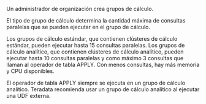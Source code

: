 Un administrador de organización crea grupos de cálculo.

El tipo de grupo de cálculo determina la cantidad máxima de consultas paralelas que se pueden ejecutar en el grupo de cálculo.

Los grupos de cálculo estándar, que contienen clústeres de cálculo estándar, pueden ejecutar hasta 15 consultas paralelas. Los grupos de cálculo analítico, que contienen clústeres de cálculo analítico, pueden ejecutar hasta 10 consultas paralelas y como máximo 3 consultas que llaman al operador de tabla APPLY. Con menos consultas, hay más memoria y CPU disponibles.

El operador de tabla APPLY siempre se ejecuta en un grupo de cálculo analítico. Teradata recomienda usar un grupo de cálculo analítico al ejecutar una UDF externa.
